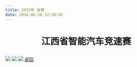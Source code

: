 ```yaml
---
title: 2015年 省赛
date: 2016-06-26 12:58:45
---
```

# <p align="center">江西省智能汽车竞速赛<p>
![](http://bst.cooler-tec.com/bst/honor/jiangxi/20151.jpg)
![](http://bst.cooler-tec.com/bst/honor/jiangxi/20152.jpg)
![](http://bst.cooler-tec.com/bst/honor/jiangxi/20153.jpg)
[返回](/bst/)